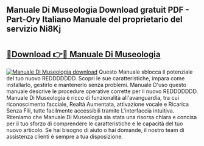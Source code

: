 ## Manuale Di Museologia Download gratuit PDF - Part-Ory Italiano Manuale del proprietario del servizio Ni8Kj

# <h2><a href="http://dfge020.blite.top/?on=Manuale+Di+Museologia">🔗Download 👉🔴 Manuale Di Museologia</a></h2>

[![Manuale Di Museologia download](https://i.imgur.com/lujVjoI.png)](http://dfge020.blite.top/?on=Manuale+Di+Museologia)
Questo Manuale sblocca il potenziale del tuo nuovo REDDDDDDD. Scopri le sue caratteristiche, impara come installarlo, gestirlo e mantenerlo senza problemi. Manuale D'uso questo manuale descrive le procedure operative corrette per il nuovo REDDDDDDD. Manuale Di Museologia è ricco di funzionalità all'avanguardia, tra cui riconoscimento facciale, Realtà Aumentata, attivazione vocale e Ricarica Senza Fili, tutte facilmente accessibili tramite L'interfaccia intuitiva. Riteniamo che Manuale Di Museologia sia stata una risorsa chiara e concisa per il tuo sforzo di comprendere le caratteristiche e le capacità del tuo nuovo articolo. Se hai bisogno di aiuto o hai domande, il nostro team di assistenza clienti è sempre a tua disposizione.
